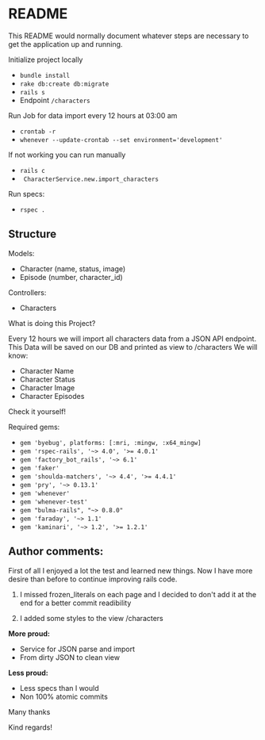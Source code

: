 # README

This README would normally document whatever steps are necessary to get the
application up and running.

Initialize project locally

* ``` bundle install ``` 
* ``` rake db:create db:migrate ``` 
* ``` rails s ```
* Endpoint ``` /characters ```

Run Job for data import every 12 hours at 03:00 am
* ``` crontab -r ```
* ``` whenever --update-crontab --set environment='development' ```

If not working you can run manually
* ``` rails c ```
* ``` CharacterService.new.import_characters```

Run specs:
* ``` rspec . ```

## Structure

Models:
* Character (name, status, image)
* Episode (number, character_id)

Controllers: 
* Characters

What is doing this Project?

Every 12 hours we will import all characters data from a JSON API endpoint. 
This Data will be saved on our DB and printed as view to /characters
We will know: 

- Character Name
- Character Status
- Character Image
- Character Episodes

Check it yourself! 

Required gems: 
* ``` gem 'byebug', platforms: [:mri, :mingw, :x64_mingw] ``` 
* ``` gem 'rspec-rails', '~> 4.0', '>= 4.0.1' ``` 
* ``` gem 'factory_bot_rails', '~> 6.1' ``` 
* ``` gem 'faker' ``` 
* ``` gem 'shoulda-matchers', '~> 4.4', '>= 4.4.1' ``` 
* ``` gem 'pry', '~> 0.13.1' ``` 
* ``` gem 'whenever' ``` 
* ``` gem 'whenever-test' ``` 
* ``` gem "bulma-rails", "~> 0.8.0" ```
* ``` gem 'faraday', '~> 1.1' ```
* ``` gem 'kaminari', '~> 1.2', '>= 1.2.1' ```

## Author comments: 

First of all I enjoyed a lot the test and learned new things. Now I have more desire than before to continue improving rails code.   

1) I missed frozen_literals on each page and I decided to don't add it at the end for a better commit readibility

2) I added some styles to the view /characters

**More proud:**

* Service for JSON parse and import
* From dirty JSON to clean view

**Less proud:**

* Less specs than I would
* Non 100% atomic commits

Many thanks

Kind regards!